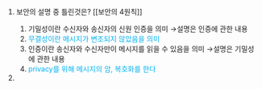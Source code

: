 1. 보안의 설명 중 틀린것은? [[보안의 4원칙]]
	1. 기밀성이란 수신자와 송신자의 신원 인증을 의미
	   →설명은 인증에 관한 내용
	2. <font color="#00b0f0">무결성이란 메시지가 변조되지 않았음을 의미</font>
	3. 인증이란 송신자와 수신자만이 메시지를 읽을 수 있음을 의미
	   →설명은 기밀성에 관한 내용
	4. <font color="#00b0f0">privacy를 위해 메시지의 암, 복호화를 한다</font>

2. 